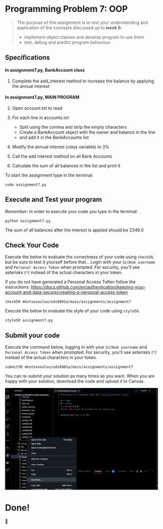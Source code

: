 # Programming Problem 7: OOP

> The purpose of this assignment is to test your understanding and application of the concepts discussed up to **week 6**:
>
> - implement object classes and develop program to use them
> - test, debug and predict program behaviour

## Specifications
#### In assignment7.py, BankAccount class

1. Complete the add_interest method to increase the balance by applying the annual interest

#### In assignment7.py, MAIN PROGRAM
2. Open account.txt to read

3. For each line in accounts.txt 
   - Split using the comma and strip the empty characters
   - Create a BankAccount object with the owner and balance in the line
   - and add it in the BankAccounts list

4. Modify the annual interest (class variable) to 3%

5. Call the add interest method on all Bank Accounts

6. Calculate the sum of all balances in the list and print it


To start the assignment type in the terminal: 
```
code assignment7.py
```

## Execute and Test your program 

*Remember*: in order to execute your code you type in the terminal:

```
python assignment7.py
```
The sum of all balances after the interest is applied should be 2346.0

## Check Your Code

Execute the below to evaluate the correctness of your code using `check50`, but be sure to test it yourself before that...
Login with your `GitHub username` and `Personal Access Token` when prompted. For security, you'll see asterisks (`*`) instead of the actual characters in your token. 

If you do not have generated a Personal Access ToKen follow the instructions: 
https://docs.github.com/en/authentication/keeping-your-account-and-data-secure/creating-a-personal-access-token

```
check50 mkotsovoulou/ods6001a/main/assignments/assignment7
```

Execute the below to evaluate the style of your code using `style50`.

```
style50 assignment7.py
```


## Submit your code

Execute the command below, logging in with your `GitHub username` and `Personal Access Token` when prompted. For security, you'll see asterisks (`*`) instead of the actual characters in your token. 

```
submit50 mkotsovoulou/ods6001a/main/assignments/assignment7
```

You can re-submit your solution as many times as you want.
When you are happy with your solution, download the code and upload it to Canvas.

![Image of download](download.png)

# Done!
:tada:

